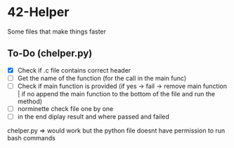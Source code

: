 # 42-Helper
Some files that make things faster

## To-Do (chelper.py)
- [x] Check if .c file contains correct header
- [ ] Get the name of the function (for the call in the main func)
- [ ] Check if main function is provided (if yes -> fail -> remove main function | if no append the main function to the bottom of the file and run the method)
- [ ] norminette check file one by one
- [ ] in the end diplay result and where passed and failed

chelper.py => would work but the python file doesnt have permission to run bash commands
